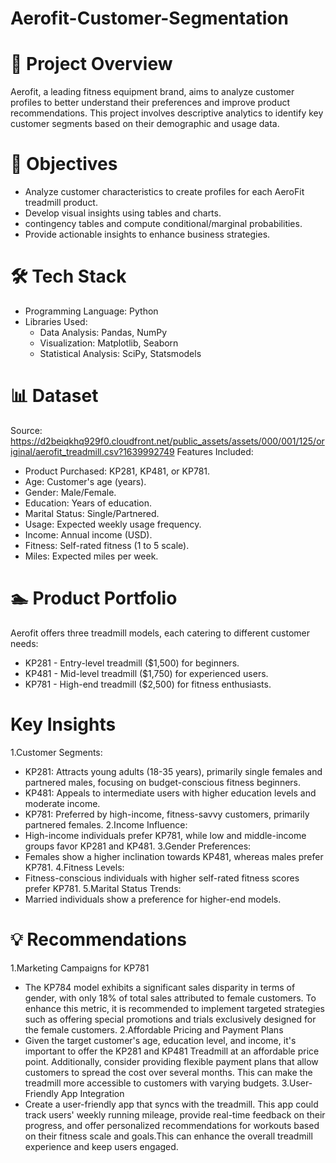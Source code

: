 # Aerofit-Customer-Segmentation
# 📄 Project Overview
Aerofit, a leading fitness equipment brand, aims to analyze customer profiles to better understand their preferences and improve product recommendations. This project involves descriptive analytics to identify key customer segments based on their demographic and usage data.
# 🚀 Objectives
- Analyze customer characteristics to create profiles for each AeroFit treadmill product.
- Develop visual insights using tables and charts.
-  contingency tables and compute conditional/marginal probabilities.
- Provide actionable insights to enhance business strategies.
# 🛠️ Tech Stack
- Programming Language: Python
- Libraries Used:
    + Data Analysis: Pandas, NumPy
    + Visualization: Matplotlib, Seaborn
    + Statistical Analysis: SciPy, Statsmodels
# 📊 Dataset
Source: https://d2beiqkhq929f0.cloudfront.net/public_assets/assets/000/001/125/original/aerofit_treadmill.csv?1639992749
Features Included:
- Product Purchased: KP281, KP481, or KP781.
- Age: Customer's age (years).
- Gender: Male/Female.
- Education: Years of education.
- Marital Status: Single/Partnered.
- Usage: Expected weekly usage frequency.
- Income: Annual income (USD).
- Fitness: Self-rated fitness (1 to 5 scale).
- Miles: Expected miles per week.
# 🏊️ Product Portfolio
Aerofit offers three treadmill models, each catering to different customer needs:
- KP281 - Entry-level treadmill ($1,500) for beginners.
- KP481 - Mid-level treadmill ($1,750) for experienced users.
- KP781 - High-end treadmill ($2,500) for fitness enthusiasts.
# Key Insights
1.Customer Segments:
+ KP281: Attracts young adults (18-35 years), primarily single females and partnered males, focusing on budget-conscious fitness beginners.
+ KP481: Appeals to intermediate users with higher education levels and moderate income.
+ KP781: Preferred by high-income, fitness-savvy customers, primarily partnered females.
2.Income Influence:
+ High-income individuals prefer KP781, while low and middle-income groups favor KP281 and KP481.
3.Gender Preferences:
+ Females show a higher inclination towards KP481, whereas males prefer KP781.
4.Fitness Levels:
+ Fitness-conscious individuals with higher self-rated fitness scores prefer KP781.
5.Marital Status Trends:
+ Married individuals show a preference for higher-end models.
# 💡 Recommendations
1.Marketing Campaigns for KP781
- The KP784 model exhibits a significant sales disparity in terms of gender, with only 18% of total sales attributed to female customers. To enhance this metric, it is recommended to implement targeted strategies such as offering special promotions and trials exclusively designed for the female customers.
2.Affordable Pricing and Payment Plans
- Given the target customer's age, education level, and income, it's important to offer the KP281 and KP481 Treadmill at an affordable price point. Additionally, consider providing flexible payment plans that allow customers to spread the cost over several months. This can make the treadmill more accessible to customers with varying budgets.
3.User-Friendly App Integration
- Create a user-friendly app that syncs with the treadmill. This app could track users' weekly running mileage, provide real-time feedback on their progress, and offer personalized recommendations for workouts based on their fitness scale and goals.This can enhance the overall treadmill experience and keep users engaged.
